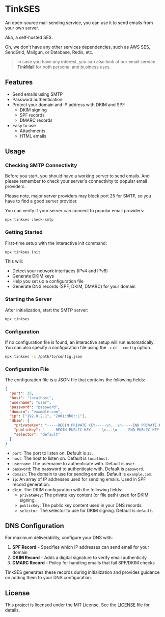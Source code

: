 # TinkSES

An open-source mail sending service, you can use it to send emails from your own server.

Aka, a self-hosted SES.

Oh, we don't have any other services dependencies, such as AWS SES, SendGrid, Mailgun, or Database, Redis, etc.

> In case you have any interest, you can also look at our email service [TinkMail](https://tinkmail.me) for both personal and business uses.

## Features

- Send emails using SMTP
- Password authentication
- Protect your domain and IP address with DKIM and SPF
  - DKIM signing
  - SPF records
  - DMARC records
- Easy to use
  - Attachments
  - HTML emails

## Usage

### Checking SMTP Connectivity

Before you start, you should have a working server to send emails. And please remember to check your server's connectivity to popular email providers.

Please note, major server providers may block port 25 for SMTP, so you have to find a good server provider.

You can verify if your server can connect to popular email providers:

```sh
npx tinkses check-smtp
```

### Getting Started

First-time setup with the interactive init command:

```sh
npx tinkses init
```

This will:
- Detect your network interfaces (IPv4 and IPv6)
- Generate DKIM keys
- Help you set up a configuration file
- Generate DNS records (SPF, DKIM, DMARC) for your domain

### Starting the Server

After initialization, start the SMTP server:

```sh
npx tinkses
```

### Configuration

If no configuration file is found, an interactive setup will run automatically. You can also specify a configuration file using the `-c` or `--config` option.

```sh
npx tinkses -c /path/to/config.json
```

### Configuration File

The configuration file is a JSON file that contains the following fields:

```json
{
  "port": 25,
  "host": "localhost",
  "username": "user",
  "password": "password",
  "domain": "example.com",
  "ip": ["192.0.2.1", "2001:db8::1"],
  "dkim": {
    "privateKey": "-----BEGIN PRIVATE KEY-----\n...\n-----END PRIVATE KEY-----\n",
    "publicKey": "-----BEGIN PUBLIC KEY-----\n...\n-----END PUBLIC KEY-----\n",
    "selector": "default"
  }
}
```

- `port`: The port to listen on. Default is `25`.
- `host`: The host to listen on. Default is `localhost`.
- `username`: The username to authenticate with. Default is `user`.
- `password`: The password to authenticate with. Default is `password`.
- `domain`: The domain to use for sending emails. Default is `example.com`.
- `ip`: An array of IP addresses used for sending emails. Used in SPF record generation.
- `dkim`: The DKIM configuration with the following fields:
  - `privateKey`: The private key content (or file path) used for DKIM signing.
  - `publicKey`: The public key content used in your DNS records.
  - `selector`: The selector to use for DKIM signing. Default is `default`.

## DNS Configuration

For maximum deliverability, configure your DNS with:

1. **SPF Record** - Specifies which IP addresses can send email for your domain
2. **DKIM Record** - Adds a digital signature to verify email authenticity
3. **DMARC Record** - Policy for handling emails that fail SPF/DKIM checks

TinkSES generates these records during initialization and provides guidance on adding them to your DNS configuration.

## License

This project is licensed under the MIT License. See the [LICENSE](LICENSE) file for details.
